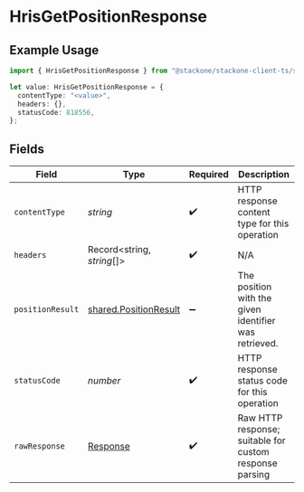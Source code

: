 # HrisGetPositionResponse

## Example Usage

```typescript
import { HrisGetPositionResponse } from "@stackone/stackone-client-ts/sdk/models/operations";

let value: HrisGetPositionResponse = {
  contentType: "<value>",
  headers: {},
  statusCode: 818556,
};
```

## Fields

| Field                                                                 | Type                                                                  | Required                                                              | Description                                                           |
| --------------------------------------------------------------------- | --------------------------------------------------------------------- | --------------------------------------------------------------------- | --------------------------------------------------------------------- |
| `contentType`                                                         | *string*                                                              | :heavy_check_mark:                                                    | HTTP response content type for this operation                         |
| `headers`                                                             | Record<string, *string*[]>                                            | :heavy_check_mark:                                                    | N/A                                                                   |
| `positionResult`                                                      | [shared.PositionResult](../../../sdk/models/shared/positionresult.md) | :heavy_minus_sign:                                                    | The position with the given identifier was retrieved.                 |
| `statusCode`                                                          | *number*                                                              | :heavy_check_mark:                                                    | HTTP response status code for this operation                          |
| `rawResponse`                                                         | [Response](https://developer.mozilla.org/en-US/docs/Web/API/Response) | :heavy_check_mark:                                                    | Raw HTTP response; suitable for custom response parsing               |